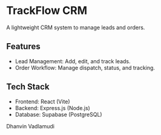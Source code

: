 # TrackFlow CRM

A lightweight CRM system to manage leads and orders.

## Features
- Lead Management: Add, edit, and track leads.
- Order Workflow: Manage dispatch, status, and tracking.

## Tech Stack
- Frontend: React (Vite)
- Backend: Express.js (Node.js)
- Database: Supabase (PostgreSQL)



Dhanvin Vadlamudi